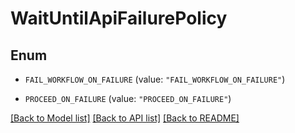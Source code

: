 # WaitUntilApiFailurePolicy

## Enum


* `FAIL_WORKFLOW_ON_FAILURE` (value: `"FAIL_WORKFLOW_ON_FAILURE"`)

* `PROCEED_ON_FAILURE` (value: `"PROCEED_ON_FAILURE"`)


[[Back to Model list]](../README.md#documentation-for-models) [[Back to API list]](../README.md#documentation-for-api-endpoints) [[Back to README]](../README.md)


